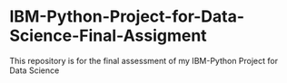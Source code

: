 # IBM-Python-Project-for-Data-Science-Final-Assigment
This repository is for the final assessment of my IBM-Python Project for Data Science
